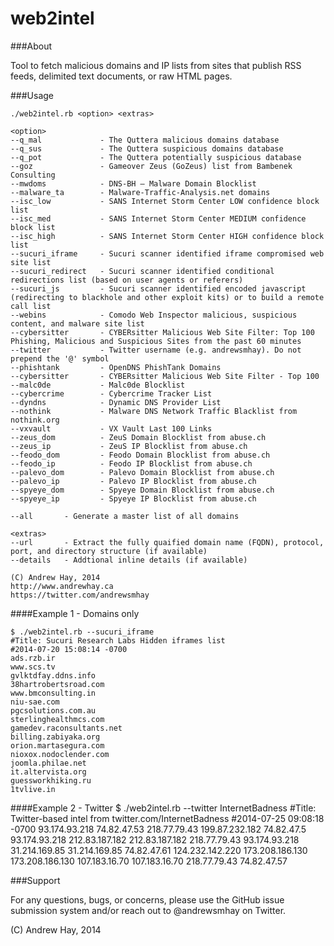 web2intel
=========

###About

Tool to fetch malicious domains and IP lists from sites that publish RSS feeds, delimited text documents, or raw HTML pages.

###Usage

	./web2intel.rb <option> <extras>

	<option>
	--q_mal 			- The Quttera malicious domains database
	--q_sus 			- The Quttera suspicious domains database
	--q_pot 			- The Quttera potentially suspicious database
	--goz 				- Gameover Zeus (GoZeus) list from Bambenek Consulting
	--mwdoms 			- DNS-BH – Malware Domain Blocklist
	--malware_ta		- Malware-Traffic-Analysis.net domains
	--isc_low			- SANS Internet Storm Center LOW confidence block list
	--isc_med			- SANS Internet Storm Center MEDIUM confidence block list
	--isc_high			- SANS Internet Storm Center HIGH confidence block list
	--sucuri_iframe		- Sucuri scanner identified iframe compromised web site list
	--sucuri_redirect	- Sucuri scanner identified conditional redirections list (based on user agents or referers)
	--sucuri_js			- Sucuri scanner identified encoded javascript (redirecting to blackhole and other exploit kits) or to build a remote call list
	--webins 			- Comodo Web Inspector malicious, suspicious content, and malware site list
	--cybersitter		- CYBERsitter Malicious Web Site Filter: Top 100 Phishing, Malicious and Suspicious Sites from the past 60 minutes
	--twitter			- Twitter username (e.g. andrewsmhay). Do not prepend the '@' symbol
	--phishtank			- OpenDNS PhishTank Domains
	--cybersitter		- CYBERsitter Malicious Web Site Filter - Top 100
	--malc0de			- Malc0de Blocklist
	--cybercrime		- Cybercrime Tracker List
	--dyndns			- Dynamic DNS Provider List
	--nothink			- Malware DNS Network Traffic Blacklist from nothink.org
	--vxvault			- VX Vault Last 100 Links
	--zeus_dom			- ZeuS Domain Blocklist from abuse.ch
	--zeus_ip			- ZeuS IP Blocklist from abuse.ch
	--feodo_dom			- Feodo Domain Blocklist from abuse.ch
	--feodo_ip			- Feodo IP Blocklist from abuse.ch
	--palevo_dom		- Palevo Domain Blocklist from abuse.ch
	--palevo_ip			- Palevo IP Blocklist from abuse.ch
	--spyeye_dom		- Spyeye Domain Blocklist from abuse.ch
	--spyeye_ip			- Spyeye IP Blocklist from abuse.ch

	--all 		- Generate a master list of all domains

	<extras>
	--url		- Extract the fully quaified domain name (FQDN), protocol, port, and directory structure (if available)
	--details	- Addtional inline details (if available)

	(C) Andrew Hay, 2014
	http://www.andrewhay.ca
	https://twitter.com/andrewsmhay

####Example 1 - Domains only

	$ ./web2intel.rb --sucuri_iframe
	#Title: Sucuri Research Labs Hidden iframes list
	#2014-07-20 15:08:14 -0700
	ads.rzb.ir
	www.scs.tv
	gvlktdfay.ddns.info
	38hartrobertsroad.com
	www.bmconsulting.in
	niu-sae.com
	pgcsolutions.com.au
	sterlinghealthmcs.com
	gamedev.raconsultants.net
	billing.zabiyaka.org
	orion.martasegura.com
	nioxox.nodoclender.com
	joomla.philae.net
	it.altervista.org
	guessworkhiking.ru
	1tvlive.in

####Example 2 - Twitter
	$ ./web2intel.rb --twitter InternetBadness
	#Title: Twitter-based intel from twitter.com/InternetBadness
	#2014-07-25 09:08:18 -0700
	93.174.93.218
	74.82.47.53
	218.77.79.43
	199.87.232.182
	74.82.47.5
	93.174.93.218
	212.83.187.182
	212.83.187.182
	218.77.79.43
	93.174.93.218
	31.214.169.85
	31.214.169.85
	74.82.47.61
	124.232.142.220
	173.208.186.130
	173.208.186.130
	107.183.16.70
	107.183.16.70
	218.77.79.43
	74.82.47.57

###Support

For any questions, bugs, or concerns, please use the GitHub issue submission system and/or reach out to @andrewsmhay on Twitter.

(C) Andrew Hay, 2014